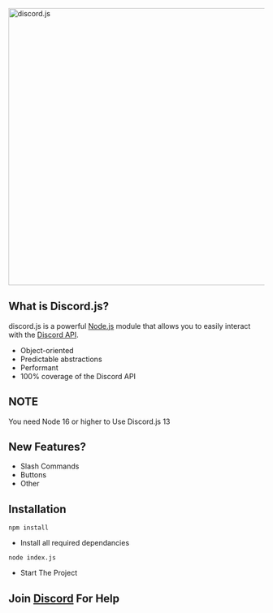 <a href="https://discord.js.org"><img src="https://discord.js.org/static/logo.svg" width="546" alt="discord.js" /></a>
    
## What is Discord.js?

discord.js is a powerful [Node.js](https://nodejs.org) module that allows you to easily interact with the
[Discord API](https://discord.com/developers/docs/intro).

- Object-oriented
- Predictable abstractions
- Performant
- 100% coverage of the Discord API

## NOTE
You need Node 16 or higher to Use Discord.js 13

## New Features?

- Slash Commands
- Buttons
- Other

## Installation 

```sh-session
npm install
```
- Install all required dependancies

```sh-session
node index.js
```
- Start The Project

## Join [Discord](https://discord.gg/devshub) For Help

